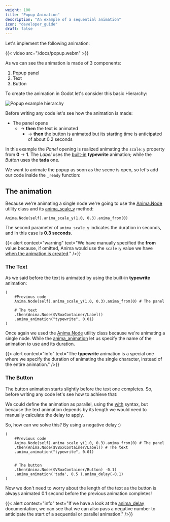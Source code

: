 ```yaml
---
weight: 100
title: "Popup Animation"
description: "An example of a sequential animation"
icon: "developer_guide"
draft: false
---
```


Let's implement the following animation:

{{< video src="/docs/popup.webm" >}}

As we can see the animation is made of 3 components:

1. Popup panel
2. Text
3. Button

To create the animation in Godot let's consider this basic Hierarchy:

![Popup example hierarchy](/images/tutorials/node-popup.png)

Before writing any code let's see how the animation is made:

- The panel opens
  - → **then** the text is animated
    - → **then** the button is animated but its starting time is anticipated of about 0.2 seconds

In this example the _Panel_ opening is realized animating the `scale:y` property from **0** → **1**. The _Label_ uses the [built-in](/ciao) **typewrite** animation; while the _Button_ uses the **tada** one.

We want to animate the popup as soon as the scene is open, so let's add our code inside the `_ready` function:

## The animation

Because we're animating a single node we're going to use the [Anima.Node](/docs/anima/anima-node/) utility class and its [anima_scale_y](/docs/anima/anima-node#anima_scale_y) method:

```gdscript
Anima.Node(self).anima_scale_y(1.0, 0.3).anima_from(0)
```

The second parameter of `anima_scale_y` indicates the duration in seconds, and in this case is **0.3 seconds**.

{{< alert context="warning" text="We have manually specified the **from** value because, if omitted, Anima would use the `scale:y` value we have [when the animation is created](/docs/tutorials/basics/fundamentals/)." />}}

### The Text

As we said before the text is animated by using the built-in **typewrite** animation:

```gdscript
(
    #Previous code
    Anima.Node(self).anima_scale_y(1.0, 0.3).anima_from(0) # The panel

    # The text
    .then(Anima.Node($VBoxContainer/Label))
    .anima_animation("typewrite", 0.01)
)
```

Once again we used the [Anima.Node](/docs/anima/anima-node/) utility class because we're animating a single node. While the [anima_animation](/docs/docs/anima-declaration/#anima_animation) let us specify the name of the animation to use and its duration.

{{< alert context="info" text="The **typewrite** animation is a special one where we specify the duration of animating the single character, instead of the entire animation." />}}

### The Button

The button animation starts slightly before the text one completes. So, before writing any code let's see how to achieve that:

We could define the animation as parallel, using the [with](/docs/anima/anima-node#with-parallel-animations) syntax, but because the text animation depends by its length we would need to manually calculate the delay to apply.

So, how can we solve this? By using a negative delay :)

```gdscript
(
    #Previous code
    Anima.Node(self).anima_scale_y(1.0, 0.3).anima_from(0) # The panel
    .then(Anima.Node($VBoxContainer/Label)) # The text
    .anima_animation("typewrite", 0.01)


    # The button
    .then(Anima.Node($VBoxContainer/Button) -0.1)
    .anima_animation('tada', 0.5 ).anima_delay(-0.1)
)
```

Now we don't need to worry about the length of the text as the button is always animated 0.1 second before the previous animation completes!

{{< alert context="info" text="If we have a look at the [anima_delay](/docs/anima/anima-node#anima_delay) documentation, we can see that we can also pass a negative number to anticipate the start of a sequential or parallel animation." />}}
